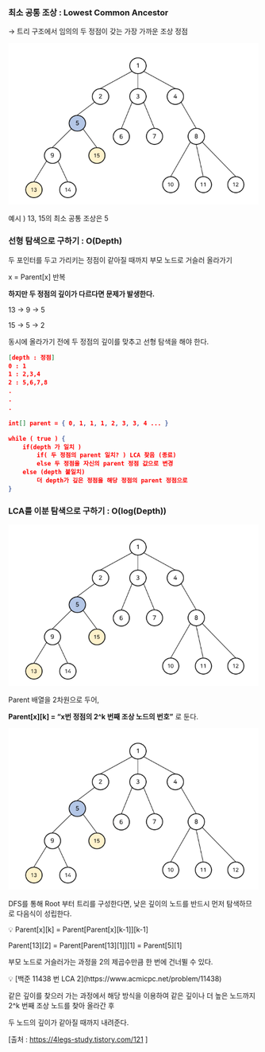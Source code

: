 ### 최소 공통 조상 : Lowest Common Ancestor

→ 트리 구조에서 임의의 두 정점이 갖는 가장 가까운 조상 정점

![Untitled](./assets/1.png)

예시 ) 13, 15의 최소 공통 조상은 5

### 선형 탐색으로 구하기 : O(Depth)

두 포인터를 두고 가리키는 정점이 같아질 때까지 부모 노드로 거슬러 올라가기

x = Parent[x] 반복

**하지만 두 정점의 깊이가 다르다면 문제가 발생한다.**

13 → 9 → 5

15 → 5 → 2

동시에 올라가기 전에 두 정점의 깊이를 맞추고 선형 탐색을 해야 한다.

```json
[depth : 정점]
0 : 1
1 : 2,3,4
2 : 5,6,7,8
.
.
.
```

```json
int[] parent = { 0, 1, 1, 1, 2, 3, 3, 4 ... }
```

```json
while ( true ) {
	if(depth 가 일치 )
		if( 두 정점의 parent 일치? ) LCA 찾음 (종료)
		else 두 정점을 자신의 parent 정점 값으로 변경
	else (depth 불일치)
		더 depth가 깊은 정점을 해당 정점의 parent 정점으로
}
```

### LCA를 이분 탐색으로 구하기 : O(log(Depth))

![Untitled](./assets/1.png)

Parent 배열을 2차원으로 두어,

**Parent[x][k] = “x번 정점의 2^k 번째 조상 노드의 번호”** 로 둔다.

![Untitled](./assets/1.png)

DFS를 통해 Root 부터 트리를 구성한다면, 낮은 깊이의 노드를 반드시 먼저 탐색하므로 다음식이 성립한다.

<aside>
💡 Parent[x][k] = Parent[Parent[x][k-1]][k-1]

</aside>

Parent[13][2] = Parent[Parent[13][1]][1] = Parent[5][1]

부모 노드로 거슬러가는 과정을 2의 제곱수만큼 한 번에 건너뛸 수 있다.

<aside>
💡 [백준 11438 번 LCA 2](https://www.acmicpc.net/problem/11438)

</aside>

같은 깊이를 찾으러 가는 과정에서 해당 방식을 이용하여 같은 깊이나 더 높은 노드까지 2^k 번째 조상 노드를 찾아 올라간 후

두 노드의 깊이가 같아질 때까지 내려준다.

[출처 : https://4legs-study.tistory.com/121 ]
